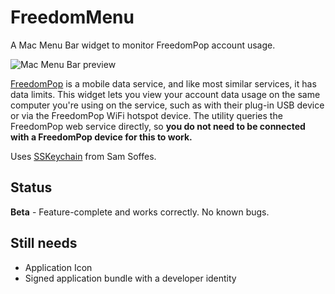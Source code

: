 FreedomMenu
===========

A Mac Menu Bar widget to monitor FreedomPop account usage.

![Mac Menu Bar preview](../master/Docs/menubar.png?raw=true)

[FreedomPop](http://freedompop.com) is a mobile data service, and like most similar services, it has data limits.
This widget lets you view your account data usage on the same computer you're using on the service, such as with
their plug-in USB device or via the FreedomPop WiFi hotspot device. The utility queries the FreedomPop web service
directly, so **you do not need to be connected with a FreedomPop device for this to work.**

Uses [SSKeychain](https://github.com/samsoffes/sskeychain) from Sam Soffes.

## Status
**Beta** - Feature-complete and works correctly. No known bugs.

## Still needs
* Application Icon
* Signed application bundle with a developer identity
